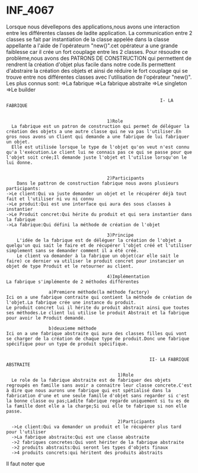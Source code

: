 # INF_4067

Lorsque nous dévellepons des applications,nous avons une interaction entre les différentes classes de ladite application.
La communication entre 2 classes se fait par instantiation de la classe appelée dans la classe appellante a l'aide de l'opérateurn "new()".cet opérateur a une grande faiblesse car il crée un fort couplage entre les 2 classes.
  Pour résoudre ce problème,nous avons des PATRONS DE CONSTRUCTION qui permettent de rendrent la création d'objet plus facile dans notre code.Ils permettent d'abstraire la création des objets et ainsi de réduire le fort couplage qui se trouve entre nos différentes classes avec l'utilisation de l'opérateur "new()".
  Les plus connus sont:
  =>La fabrique
  =>La fabrique abstraite
  =>Le singleton
  =>Le builder

                                                              
                                                              
                                                              I- LA FABRIQUE

                                                              
                                          1)Role                        
      La fabrique est un patron de construction qui permet de déléguer la création des objets a une autre classe qui ne va pas l'utiliser.En gros nous avons un Client qui demande a une fabrique de lui fabriquer un objet.
      Elle est utilisée lorsque le type de l'objet qu'on veut n'est connu qu'a l'exécution.Le client lui ne connais pas ce qui se passe pour que l'objet soit crée;Il demande juste l'objet et l'utilise lorsqu'on le lui donne.


                                          2)Participants
        Dans le pattron de construction fabrique nous avons plusieurs participants:
    ->Le client:Qui va juste demander un objet et le récupérer déjà tout fait et l'utiliser ni vu ni connu
    ->Le produit:Qui est une interface qui aura des sous classes à instantier
    ->Le Produit concret:Qui hérite du produit et qui sera instantier dans la fabrique
    ->La fabrique:Qui défini la méthode de création de l'objet

                                          3)Principe
        L'idée de la fabrique est de déléguer la création de l'objet a quelqu'un qui sait le faire et de récupérer l'objet créé et l'utiliser simplement sans se demander comment il a été créé.
        Le client va demander à la fabrique un objet(car elle sait le faire) ce dernier va utiliser le produit concret pour instancier un objet de type Produit et le retourner au client.

                                          4)Implémentation
    La fabrique s'implémente de 2 méthodes différentes

                    a)Premiere méthode(la méthode factory)
    Ici on a une fabrique contraite qui contient la méthode de création de l'objet.La fabrique crée une instance du produit.
    Le produit concret lui il hérite du produit abstrait ainsi que toutes ses méthodes.Le client lui utilise le produit Abstrait et la fabrique pour avoir le Produit demandé.

                    b)deuxieme méthode
    Ici on a une fabrique abstraite qui aura des classes filles qui vont se charger de la création de chaque type de produit.Donc une fabrique spécifique pour un type de produit spécifique.


                                                          II- LA FABRIQUE ABSTRAITE

                                              1)Role
      Le role de la fabrique abstraite est de fabriquer des objets regroupés en famille sans avoir a connaitre leur classe concrete.C'est à dire que nous aurons une fabrique qui est spétialisé dans la fabrication d'une et une seule famille d'objet sans regarder si c'est la bonne classe ou pas;Ladite fabrique regarde uniquement si tu es de la famille dont elle a la charge;Si oui elle te fabrique si non elle passe.

                                              2)Participants
      ->Le client:Qui va demander un produit et le récupérer plus tard pour l'utiliser
      ->La fabrique abstraite:Qui est une classe abstraite
      ->2 fabriques concretes:Qui vont hériter de la fabrique abstraite
      ->2 produits abstraits:Qui seront les types d'objets finaux
      ->4 produits concrets:qui héritent des produits abstraits
  Il faut noter que
      
                                          
